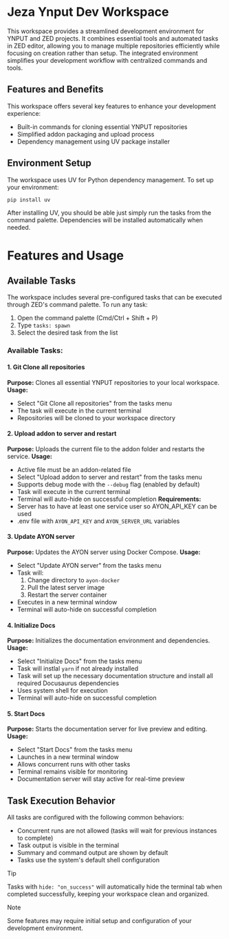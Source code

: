 # Jeza Ynput Dev Workspace

This workspace provides a streamlined development environment for YNPUT and ZED projects. It combines essential tools and automated tasks in ZED editor, allowing you to manage multiple repositories efficiently while focusing on creation rather than setup. The integrated environment simplifies your development workflow with centralized commands and tools.

## Features and Benefits

This workspace offers several key features to enhance your development experience:

- Built-in commands for cloning essential YNPUT repositories
- Simplified addon packaging and upload process
- Dependency management using UV package installer

## Environment Setup

The workspace uses UV for Python dependency management. To set up your environment:

```bash
pip install uv
```

After installing UV, you should be able just simply run the tasks from the command palette. Dependencies will be installed automatically when needed.

# Features and Usage

## Available Tasks

The workspace includes several pre-configured tasks that can be executed through ZED's command palette. To run any task:

1. Open the command palette (Cmd/Ctrl + Shift + P)
2. Type `tasks: spawn`
3. Select the desired task from the list

### Available Tasks:

#### 1. Git Clone all repositories
**Purpose:** Clones all essential YNPUT repositories to your local workspace.
**Usage:**
- Select "Git Clone all repositories" from the tasks menu
- The task will execute in the current terminal
- Repositories will be cloned to your workspace directory

#### 2. Upload addon to server and restart
**Purpose:** Uploads the current file to the addon folder and restarts the service.
**Usage:**
- Active file must be an addon-related file
- Select "Upload addon to server and restart" from the tasks menu
- Supports debug mode with the `--debug` flag (enabled by default)
- Task will execute in the current terminal
- Terminal will auto-hide on successful completion
**Requirements:**
- Server has to have at least one service user so AYON_API_KEY can be used
- .env file with `AYON_API_KEY` and `AYON_SERVER_URL` variables

#### 3. Update AYON server
**Purpose:** Updates the AYON server using Docker Compose.
**Usage:**
- Select "Update AYON server" from the tasks menu
- Task will:
  1. Change directory to `ayon-docker`
  2. Pull the latest server image
  3. Restart the server container
- Executes in a new terminal window
- Terminal will auto-hide on successful completion

#### 4. Initialize Docs
**Purpose:** Initializes the documentation environment and dependencies.
**Usage:**
- Select "Initialize Docs" from the tasks menu
- Task will instlal `yarn` if not already installed
- Task will set up the necessary documentation structure and install all required Docusaurus dependencies
- Uses system shell for execution
- Terminal will auto-hide on successful completion

#### 5. Start Docs
**Purpose:** Starts the documentation server for live preview and editing.
**Usage:**
- Select "Start Docs" from the tasks menu
- Launches in a new terminal window
- Allows concurrent runs with other tasks
- Terminal remains visible for monitoring
- Documentation server will stay active for real-time preview

## Task Execution Behavior

All tasks are configured with the following common behaviors:
- Concurrent runs are not allowed (tasks will wait for previous instances to complete)
- Task output is visible in the terminal
- Summary and command output are shown by default
- Tasks use the system's default shell configuration

> [!TIP]
> Tasks with `hide: "on_success"` will automatically hide the terminal tab when completed successfully, keeping your workspace clean and organized.

> [!NOTE]
> Some features may require initial setup and configuration of your development environment.
